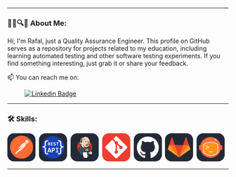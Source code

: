 
---
###  :man_technologist::mag::bug:  About Me:

Hi, I'm Rafal, just a Quality Assurance Engineer. This profile on GitHub serves as a repository for projects related to my education, including learning automated testing and other software testing experiments. If you find something interesting, just grab it or share your feedback.

:mailbox: You can reach me on:  

&nbsp;&nbsp;&nbsp;&nbsp;&nbsp;&nbsp;&nbsp;&nbsp;&nbsp;&nbsp;[![Linkedin Badge](https://img.shields.io/badge/LinkedIn-blue?style=for-the-badge&logo=linkedin&logoColor=white)](https://www.linkedin.com/in/rafalstepienqa/)

---
### :hammer_and_wrench: Skills:
<div id="header" align="left">
<div>
  <img src="https://github.com/rstepien/rstepien/blob/main/assets/Postman.svg" title="Postman" alt="Postman" width="64" height="64"/>&nbsp;
  <img src="https://github.com/rstepien/rstepien/blob/main/assets/RestApi.svg" title="RestApi" alt="RestApi" width="64" height="64"/>&nbsp;
  <img src="https://github.com/rstepien/rstepien/blob/main/assets/Jenkins.svg" title="Jenkins" alt="Jenkins" width="64" height="64"/>&nbsp;
  <img src="https://github.com/rstepien/rstepien/blob/main/assets/Git.svg" title="Git" alt="Git" width="64" height="64"/>&nbsp;
  <img src="https://github.com/rstepien/rstepien/blob/main/assets/Github.svg" title="GitHub" alt="GitHub" width="64" height="64"/>&nbsp;
  <img src="https://github.com/rstepien/rstepien/blob/main/assets/GitLab.svg" title="GitLab" alt="GitLab" width="64" height="64"/>&nbsp;
  <img src="https://github.com/rstepien/rstepien/blob/main/assets/Newman.svg" title="Newman" alt="Newman" width="64" height="64"/>&nbsp;
</div>
</div>

---
